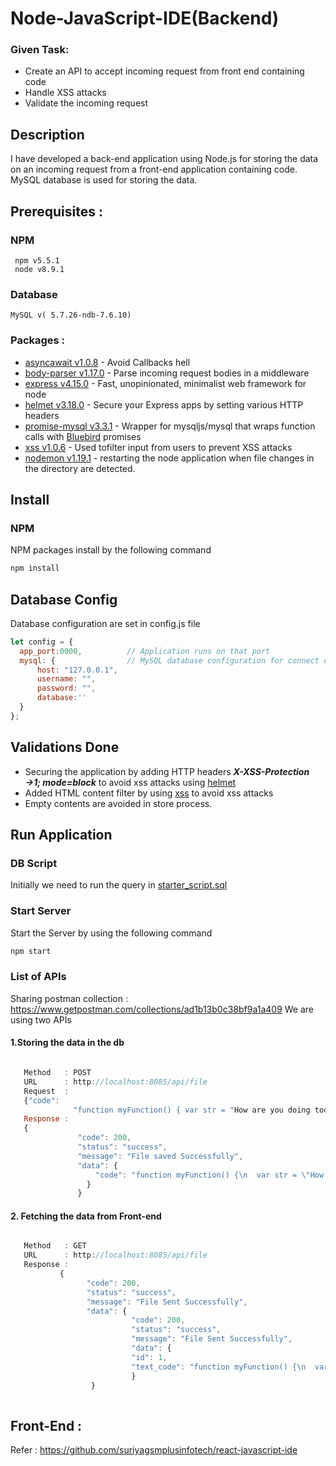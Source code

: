 # Node-JavaScript-IDE(Backend)

### Given Task:

* Create an API to accept incoming request from front end containing code
* Handle XSS attacks
* Validate the incoming request

## Description 
I have developed a back-end application using Node.js for storing the data on an incoming request from a front-end application   containing code. MySQL database is used for storing the data.

## Prerequisites :
### NPM
     npm v5.5.1
     node v8.9.1
### Database
    MySQL v( 5.7.26-ndb-7.6.10)
  
### Packages :
 * [asyncawait v1.0.8](https://www.npmjs.com/package/asyncawait) - Avoid Callbacks hell
 * [body-parser v1.17.0](https://www.npmjs.com/package/body-parser) - Parse incoming request bodies in a middleware
 * [express v4.15.0](https://www.npmjs.com/package/express) - Fast, unopinionated, minimalist web framework for node
 * [helmet v3.18.0](https://www.npmjs.com/package/helmet) - Secure your Express apps by setting various HTTP headers
 * [promise-mysql v3.3.1](https://www.npmjs.com/package/promise-mysql) - Wrapper for mysqljs/mysql that wraps function calls with [Bluebird](https://github.com/petkaantonov/bluebird/) promises
 * [xss v1.0.6](https://www.npmjs.com/package/xss) -  Used tofilter input from users to prevent XSS attacks
 * [nodemon v1.19.1](https://www.npmjs.com/package/nodemon) - restarting the node application when file changes in the directory are detected.

## Install

### NPM
 NPM packages install by the following command

```bash
npm install
```
## Database Config
  Database configuration are set in config.js file
  ```javascript
  let config = {
    app_port:0000,          // Application runs on that port
    mysql: {                // MySQL database configuration for connect database
        host: "127.0.0.1",
        username: "",
        password: "",
        database:''
    }
  };
  ```
## Validations Done

* Securing the application by adding HTTP headers ***X-XSS-Protection →1; mode=block***  to avoid xss attacks using [helmet](https://www.npmjs.com/package/helmet) 
* Added HTML content filter by using  [xss](https://www.npmjs.com/package/xss) to avoid xss attacks
* Empty contents are avoided in store process.

## Run Application
### DB Script
Initially we need to run the query in [starter_script.sql](https://github.com/rajaabinesh/Node-Javasctipt-IDE-Backend-/blob/master/DB%20Script/starter_script.sql)

### Start Server
  Start the Server by using the following command
  ```bash
npm start
```
### List of APIs
Sharing postman collection : https://www.getpostman.com/collections/ad1b13b0c38bf9a1a409
We are using two APIs

#### 1.Storing the data in the db
 ```javascript 

    Method   : POST
    URL      : http://localhost:8085/api/file
    Request  : 
    {"code":
               "function myFunction() { var str = "How are you doing today?";var res = str.split(" ");console.log(res) }}"
    Response : 
    {
                "code": 200,
                "status": "success",
                "message": "File saved Successfully",
                "data": {
                    "code": "function myFunction() {\n  var str = \"How are you doing today?\";\n  var res = str.split(\"                                   \");\n\tconsole.log(res)\n}"
                  }
                }
```		

#### 2. Fetching the data from Front-end
 ```javascript 

    Method   : GET
    URL      : http://localhost:8085/api/file
    Response :
    		{
                  "code": 200,
                  "status": "success",
                  "message": "File Sent Successfully",
                  "data": {
                            "code": 200,
                            "status": "success",
                            "message": "File Sent Successfully",
                            "data": {
                            "id": 1,
                            "text_code": "function myFunction() {\n  var str = \"How are you doing today?\";\n  var res =                                             str.split(\" \");\n\tconsole.log(res)\n}"
                            }
                   }
		
``` 
## Front-End :
Refer : https://github.com/suriyagsmplusinfotech/react-javascript-ide
    
    

